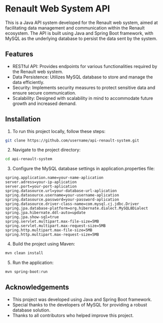 # Renault Web System API
This is a Java API system developed for the Renault web system, aimed at facilitating data management and communication within the Renault ecosystem. The API is built using Java and Spring Boot framework, with MySQL as the underlying database to persist the data sent by the system.

## Features

- RESTful API: Provides endpoints for various functionalities required by the Renault web system.
- Data Persistence: Utilizes MySQL database to store and manage the data efficiently.
- Security: Implements security measures to protect sensitive data and ensure secure communication.
- Scalability: Designed with scalability in mind to accommodate future growth and increased demand.
  
## Installation
1. To run this project locally, follow these steps:

```bash
git clone https://github.com/username/api-renault-system.git
```
2. Navigate to the project directory:
```bash
cd api-renault-system
```
3. Configure the MySQL database settings in application.properties file:
```properties
spring.application.name=your-name-aplication
server.adress=your-ip-aplication
server.port=your-port-aplication
spring.datasource.url=your-database-url-aplication
spring.datasource.username=your-username-aplication
spring.datasource.password=your-password-aplication
spring.datasource.driver-class-name=com.mysql.cj.jdbc.Driver
spring.jpa.database-platform=org.hibernate.dialect.MySQL8Dialect
spring.jpa.hibernate.ddl-auto=update
spring.jpa.show-sql=true
spring.servlet.multipart.max-file-size=5MB
spring.servlet.multipart.max-request-size=5MB
spring.http.multipart.max-file-size=5MB
spring.http.multipart.max-request-size=5MB
```
4. Build the project using Maven:
```bash
mvn clean install
```
5. Run the application:
```bash
mvn spring-boot:run
```
## Acknowledgements
- This project was developed using Java and Spring Boot framework.
- Special thanks to the developers of MySQL for providing a robust database solution.
- Thanks to all contributors who helped improve this project.
